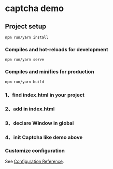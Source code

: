 # captcha demo

## Project setup
```
npm run/yarn install
```

### Compiles and hot-reloads for development
```
npm run/yarn serve
```

### Compiles and minifies for production
```
npm run/yarn build
```

### 1、find index.html in your project
### 2、add  <script src="https://static.geetest.com/v4/gt4.js"></script> in index.html 
### 3、declare Window in global
### 4、init Captcha like demo above

### Customize configuration
See [Configuration Reference](https://cli.vuejs.org/config/).
